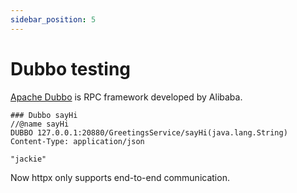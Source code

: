 ```yaml
---
sidebar_position: 5
---
```


# Dubbo testing

[Apache Dubbo](https://dubbo.apache.org/)  is RPC framework developed by Alibaba.

```
### Dubbo sayHi
//@name sayHi
DUBBO 127.0.0.1:20880/GreetingsService/sayHi(java.lang.String)
Content-Type: application/json

"jackie"
```

Now httpx only supports end-to-end communication.
